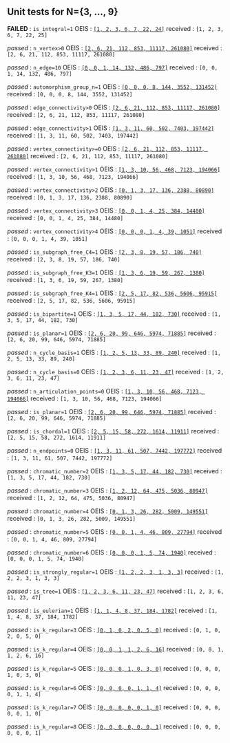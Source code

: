 ## Unit tests for N={3, ..., 9}

**FAILED**  : `is_integral=1`
OEIS        : [`[1, 2, 3, 6, 7, 22, 24]`](http://oeis.org/A064731)
received    : `[1, 2, 3, 6, 7, 22, 25]`


*passed*  : `n_vertex>0`
OEIS      : [`[2, 6, 21, 112, 853, 11117, 261080]`](https://oeis.org/A001349)
received  :  `[2, 6, 21, 112, 853, 11117, 261080]`


*passed*  : `n_edge=10`
OEIS      : [`[0, 0, 1, 14, 132, 486, 797]`](https://oeis.org/A054923)
received  :  `[0, 0, 1, 14, 132, 486, 797]`


*passed*  : `automorphism_group_n=1`
OEIS      : [`[0, 0, 0, 8, 144, 3552, 131452]`](http://oeis.org/A124059)
received  :  `[0, 0, 0, 8, 144, 3552, 131452]`


*passed*  : `edge_connectivity>0`
OEIS      : [`[2, 6, 21, 112, 853, 11117, 261080]`](https://oeis.org/A001349)
received  :  `[2, 6, 21, 112, 853, 11117, 261080]`


*passed*  : `edge_connectivity>1`
OEIS      : [`[1, 3, 11, 60, 502, 7403, 197442]`](http://oeis.org/A007146)
received  :  `[1, 3, 11, 60, 502, 7403, 197442]`


*passed*  : `vertex_connectivity>=0`
OEIS      : [`[2, 6, 21, 112, 853, 11117, 261080]`](https://oeis.org/A001349)
received  :  `[2, 6, 21, 112, 853, 11117, 261080]`


*passed*  : `vertex_connectivity>1`
OEIS      : [`[1, 3, 10, 56, 468, 7123, 194066]`](http://oeis.org/A002218)
received  :  `[1, 3, 10, 56, 468, 7123, 194066]`


*passed*  : `vertex_connectivity>2`
OEIS      : [`[0, 1, 3, 17, 136, 2388, 80890]`](http://oeis.org/A006290)
received  :  `[0, 1, 3, 17, 136, 2388, 80890]`


*passed*  : `vertex_connectivity>3`
OEIS      : [`[0, 0, 1, 4, 25, 384, 14480]`](http://oeis.org/A086216)
received  :  `[0, 0, 1, 4, 25, 384, 14480]`


*passed*  : `vertex_connectivity>4`
OEIS      : [`[0, 0, 0, 1, 4, 39, 1051]`](http://oeis.org/A086217)
received  :  `[0, 0, 0, 1, 4, 39, 1051]`


*passed*  : `is_subgraph_free_C4=1`
OEIS      : [`[2, 3, 8, 19, 57, 186, 740]`](http://oeis.org/A077269)
received  :  `[2, 3, 8, 19, 57, 186, 740]`


*passed*  : `is_subgraph_free_K3=1`
OEIS      : [`[1, 3, 6, 19, 59, 267, 1380]`](http://oeis.org/A024607)
received  :  `[1, 3, 6, 19, 59, 267, 1380]`


*passed*  : `is_subgraph_free_K4=1`
OEIS      : [`[2, 5, 17, 82, 536, 5606, 95915]`](http://oeis.org/A079574)
received  :  `[2, 5, 17, 82, 536, 5606, 95915]`


*passed*  : `is_bipartite=1`
OEIS      : [`[1, 3, 5, 17, 44, 182, 730]`](http://oeis.org/A005142)
received  :  `[1, 3, 5, 17, 44, 182, 730]`


*passed*  : `is_planar=1`
OEIS      : [`[2, 6, 20, 99, 646, 5974, 71885]`](http://oeis.org/A003094)
received  :  `[2, 6, 20, 99, 646, 5974, 71885]`


*passed*  : `n_cycle_basis=1`
OEIS      : [`[1, 2, 5, 13, 33, 89, 240]`](http://oeis.org/A001429)
received  :  `[1, 2, 5, 13, 33, 89, 240]`


*passed*  : `n_cycle_basis=0`
OEIS      : [`[1, 2, 3, 6, 11, 23, 47]`](http://oeis.org/A000055)
received  :  `[1, 2, 3, 6, 11, 23, 47]`


*passed*  : `n_articulation_points=0`
OEIS      : [`[1, 3, 10, 56, 468, 7123, 194066]`](http://oeis.org/A002218)
received  :  `[1, 3, 10, 56, 468, 7123, 194066]`


*passed*  : `is_planar=1`
OEIS      : [`[2, 6, 20, 99, 646, 5974, 71885]`](https://oeis.org/A003094)
received  :  `[2, 6, 20, 99, 646, 5974, 71885]`


*passed*  : `is_chordal=1`
OEIS      : [`[2, 5, 15, 58, 272, 1614, 11911]`](http://oeis.org/A048192)
received  :  `[2, 5, 15, 58, 272, 1614, 11911]`


*passed*  : `n_endpoints=0`
OEIS      : [`[1, 3, 11, 61, 507, 7442, 197772]`](https://oeis.org/A004108)
received  :  `[1, 3, 11, 61, 507, 7442, 197772]`


*passed*  : `chromatic_number=2`
OEIS      : [`[1, 3, 5, 17, 44, 182, 730]`](http://oeis.org/A005142)
received  :  `[1, 3, 5, 17, 44, 182, 730]`


*passed*  : `chromatic_number=3`
OEIS      : [`[1, 2, 12, 64, 475, 5036, 80947]`](http://oeis.org/A126737)
received  :  `[1, 2, 12, 64, 475, 5036, 80947]`


*passed*  : `chromatic_number=4`
OEIS      : [`[0, 1, 3, 26, 282, 5009, 149551]`](http://oeis.org/A126738)
received  :  `[0, 1, 3, 26, 282, 5009, 149551]`


*passed*  : `chromatic_number=5`
OEIS      : [`[0, 0, 1, 4, 46, 809, 27794]`](http://oeis.org/A126739)
received  :  `[0, 0, 1, 4, 46, 809, 27794]`


*passed*  : `chromatic_number=6`
OEIS      : [`[0, 0, 0, 1, 5, 74, 1940]`](http://oeis.org/A126740)
received  :  `[0, 0, 0, 1, 5, 74, 1940]`


*passed*  : `is_strongly_regular=1`
OEIS      : [`[1, 2, 2, 3, 1, 3, 3]`](http://oeis.org/A088741)
received  :  `[1, 2, 2, 3, 1, 3, 3]`


*passed*  : `is_tree=1`
OEIS      : [`[1, 2, 3, 6, 11, 23, 47]`](http://oeis.org/A000055)
received  :  `[1, 2, 3, 6, 11, 23, 47]`


*passed*  : `is_eulerian=1`
OEIS      : [`[1, 1, 4, 8, 37, 184, 1782]`](http://oeis.org/A003049)
received  :  `[1, 1, 4, 8, 37, 184, 1782]`


*passed*  : `is_k_regular=3`
OEIS      : [`[0, 1, 0, 2, 0, 5, 0]`](http://oeis.org/A002851)
received  :  `[0, 1, 0, 2, 0, 5, 0]`


*passed*  : `is_k_regular=4`
OEIS      : [`[0, 0, 1, 1, 2, 6, 16]`](http://oeis.org/A006820)
received  :  `[0, 0, 1, 1, 2, 6, 16]`


*passed*  : `is_k_regular=5`
OEIS      : [`[0, 0, 0, 1, 0, 3, 0]`](http://oeis.org/A006820)
received  :  `[0, 0, 0, 1, 0, 3, 0]`


*passed*  : `is_k_regular=6`
OEIS      : [`[0, 0, 0, 0, 1, 1, 4]`](http://oeis.org/A006822)
received  :  `[0, 0, 0, 0, 1, 1, 4]`


*passed*  : `is_k_regular=7`
OEIS      : [`[0, 0, 0, 0, 0, 1, 0]`](http://oeis.org/A014377)
received  :  `[0, 0, 0, 0, 0, 1, 0]`


*passed*  : `is_k_regular=8`
OEIS      : [`[0, 0, 0, 0, 0, 0, 1]`](http://oeis.org/A014378)
received  :  `[0, 0, 0, 0, 0, 0, 1]`


